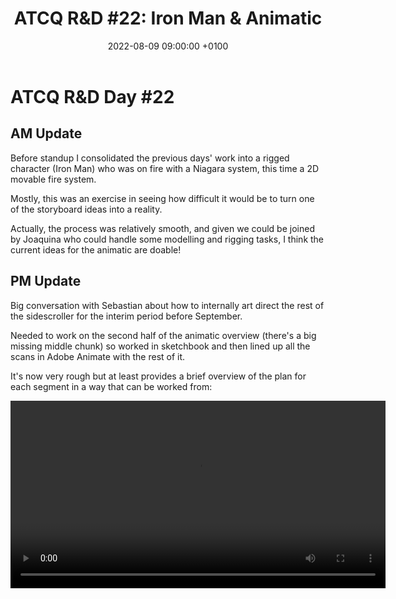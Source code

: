 ﻿---
layout: post 
title:  "ATCQ R&D #22: Iron Man & Animatic"
date:   2022-08-09 09:00:00 +0100 
categories: [unreal, atcq, niagara, animatic, houdini]
---

# ATCQ R&D Day #22

## AM Update

Before standup I consolidated the previous days' work into a rigged character (Iron Man) who was on fire with a Niagara system, this time a 2D movable fire system.

Mostly, this was an exercise in seeing how difficult it would be to turn one of the storyboard ideas into a reality. 

Actually, the process was relatively smooth, and given we could be joined by Joaquina who could handle some modelling and rigging tasks, I think the current ideas for the animatic are doable!

## PM Update

Big conversation with Sebastian about how to internally art direct the rest of the sidescroller for the interim period before September.

Needed to work on the second half of the animatic overview (there's a big missing middle chunk) so worked in sketchbook and then lined up all the scans in Adobe Animate with the rest of it.

It's now very rough but at least provides a brief overview of the plan for each segment in a way that can be worked from:

<video controls width="600">
    <source src="/docs/assets/videos/Animatic-1.webm"
            type="video/webm">
</video>
